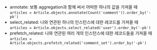 - annotate: 보통 aggregation과 함께 써서 어떠한 하나의 값을 가져올 때
  `articles = Article.objects.annotate(Count('comment')).order_by('-pk')`
- select_related: 나와 연관된 하나의 인스턴스에 대한 레코드를 가져올 때
  `articles = Article.objects.select_related('user').order_by('-pk')`
- prefetch_related: 나와 연관된 여러 개의 인스턴스에 대한 레코드들을 가져올 때
  `articles = Article.objects.prefetch_related('comment_set').order_by('-pk')`